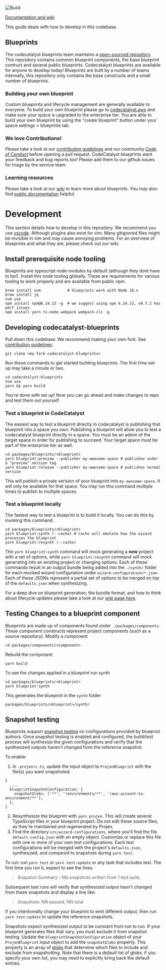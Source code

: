 ![Build](https://github.com/aws/codecatalyst-blueprints/actions/workflows/build-action.yml/badge.svg)

[Documentation and wiki](https://github.com/aws/codecatalyst-blueprints/wiki)

This guide deals with how to develop in this codebase.

## Blueprints

The codecatalyst blueprints team maintains a [open-sourced repository](https://github.com/aws/amazon-codecatalyst/blob/main/README.md). This
repository contains common blueprint components, the base blueprint contruct and several public blueprints. Codecatalyst blueprints are available for
anyone to develop today! Blueprints are built by a number of teams internally, this repository only contains the base constructs and a small number of
blueprints.

### Building your own blueprint

Custom blueprints and lifecycle management are generally available to everyone. To build your own blueprint please go to
[codecatalyst.aws](https://codecatalyst.aws/) and make sure your space is upgraded to the enterprise tier. You are able to build your own blueprint by
using the "create blueprint" button under your space settings > blueprints tab.

### We love Contributions!

Please take a look at our [contribution guidelines](./CONTRIBUTING.md) and our community [Code of Conduct](./CODE_OF_CONDUCT.md) before opening a pull
request. CodeCatalyst blueprints want your feedback and bug reports too! Please add them to our github issues for triage by the service team.

### Learning resources

Please take a look at our [wiki](https://github.com/aws/codecatalyst-blueprints/wiki) to learn more about blueprints. You may also find
[public documentation](https://docs.aws.amazon.com/codecatalyst/latest/userguide/blueprints.html) helpful.

# Development

This section details how to develop in this repository. We recommend you use [vscode](https://code.visualstudio.com/). Although plugins also exist for
vim. Many gitignored files might be invisible in vim and may cause annoying problems. For an overview of blueprints and what they are, please check
out our wiki.

## Install prerequisite node tooling

Blueprints are typescript node modules by default (although they dont have to be!). Install this node tooling globally. These are requirements for
various tooling to work properly and are available from public npm.

```
brew install nvm            # blueprints work with Node 18.x
brew install jq
nvm use
npm install npm@6.14.13 -g  # we suggest using npm 6.14.13, v9.7.2 has perf issues
npm install yarn ts-node webpack webpack-cli -g
```

## Developing codecatalyst-blueprints

Pull down this codebase. We recommend making your own fork. See [contribution guidelines](./CONTRIBUTING.md).

```
git clone <my-fork-codecatalyst-blueprints>
```

Run these commands to get started building blueprints. The first time set-up may take a minute or two.

```
cd codecatalyst-blueprints
nvm use
yarn && yarn build
```

You're done with set up! Now you can go ahead and make changes to repo and test them out yourself.

### Test a blueprint in CodeCatalyst

The easiest way to test a blueprint directly in codecatalyst is publishing that blueprint into a space you own. Publishing a blueprint will allow you
to test a codecatalyst blueprint directly in a space. You must be an admin of the target space in order for publishing to succeed. Your target space
must be part of the enterprise tier as well.

```
cd packages/blueprints/<blueprint>
yarn blueprint:preview --publisher my-awesome-space # publishes under a "preview" version tag
yarn blueprint:release --publisher my-awesome-space # publishes normal version
```

This will publish a private verision of your blueprint into `my-awesome-space`. It will only be available for that space. You may run this command
multiple times to publish to multiple spaces.

### Test a blueprint locally

The fastest way to test a blueprint is to build it locally. You can do this by invoking this command.

```
cd packages/blueprints/<blueprint>
yarn blueprint:synth (--cache) # cache will emulate how the wizard processes the blueprint
yarn blueprint:resynth (--cache)
```

The `yarn blueprint:synth` command will mock generating a **new** project with a set of options, while `yarn blueprint:resynth` command will mock
generating into an existing project or changing options. Each of these commands result in an output bundle being added into the `./synth/` folder for
each mocked wizard configuration under `wizard-configuration/*.json`. Each of these JSONs represent a partial set of options to be merged on top of
the `defaults.json` when synthesizing.

For a deep dive on blueprint generation, the bundle format, and how to think about lifecycle updates please take a look at our
[wiki page here](https://github.com/aws/codecatalyst-blueprints/wiki/Resynthesis).

## Testing Changes to a blueprint component

Blueprints are made up of components found under `./packages/components`. These component constructs represent project components (such as a source
repository). Modify a component

```
cd packages/components/<component>
```

Rebuild the component

```
yarn build
```

To see the changes applied in a blueprint run synth

```
cd packages/blueprints/<blueprint>
yarn blueprint:synth
```

This generates the blueprint in the `synth` folder

```
packages/blueprints/<blueprint>/synth/
```

## Snapshot testing

Blueprints support [snapshot testing](https://jestjs.io/docs/snapshot-testing) on configurations provided by blueprint authors. Once snapshot testing
is enabled and configured, the build/test process will synthesize the given configurations and verify that the synthesized outputs haven't changed
from the reference snapshot.

To enable:

1. In `.projenrc.ts`, update the input object to `ProjenBlueprint` with the file(s) you want snapshoted.

```
{
  ....
  blueprintSnapshotConfiguration: {
    snapshotGlobs: ['**', '!environments/**', '!aws-account-to-environment/**'],
  },
}
```

2. Resynthesize the blueprint with `yarn projen`. This will create several TypeScript files in your blueprint project. Do not edit these source files,
   as they're maintained and regenerated by Projen.
3. Find the directory `src/wizard-configurations`, where you'll find the file `default-config.json` with an empty object. Customize or replace this
   file with one or more of your own test configurations. Each test configurations will be merged with the project's `defaults.json`, synthesized, and
   compared to snapshots during `yarn test`.

To run: run `yarn test` or `yarn test:update` or any task that includes _test_. The first time you run it, expect to see the lines:

> Snapshot Summary › NN snapshots written from 1 test suite.

Subsequent test runs will verify that synthesized output hasn't changed from these snapshots and display a line like:

> Snapshots: NN passed, NN total

If you intentionally change your blueprint to emit different output, then run `yarn test:update` to update the reference snapshots.

Snapshots expect synthesized output to be constant from run to run. If your blueprint generates files that vary, you must exclude it from snapshot
testing. Update the `blueprintSnapshotConfiguration` object of your `ProjenBlueprint` input object to add the `snapshotGlobs` property. This property
is an array of [globs](https://github.com/isaacs/node-glob#glob-primer) that determine which files to include and exclude from snapshotting. Note that
there is a _default_ list of globs; if you specify your own list, you may need to explicitly bring back the default entries.
